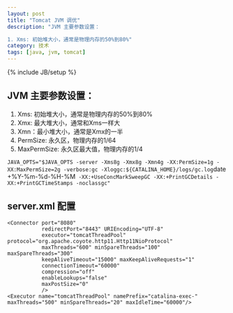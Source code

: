 ```yaml
---
layout: post
title: "Tomcat JVM 调优"
description: "JVM 主要参数设置：

1. Xms: 初始堆大小，通常是物理内存的50%到80%"
category: 技术
tags: [java, jvm, tomcat]
---
```

{% include JB/setup %}

## JVM 主要参数设置：

1. Xms: 初始堆大小，通常是物理内存的50%到80%   
2. Xmx: 最大堆大小，通常和Xms一样大   
3. Xmn：最小堆大小，通常是Xmx的一半   
4. PermSize: 永久区，物理内存的1/64   
5. MaxPermSize: 永久区最大值，物理内存的1/4   

`JAVA_OPTS="$JAVA_OPTS -server -Xms8g -Xmx8g -Xmn4g -XX:PermSize=1g -XX:MaxPermSize=2g -verbose:gc -Xloggc:${CATALINA_HOME}/logs/gc.log`date +%Y-%m-%d-%H-%M` -XX:+UseConcMarkSweepGC -XX:+PrintGCDetails -XX:+PrintGCTimeStamps -noclassgc"`


## server.xml 配置   

    <Connector port="8080" 
               redirectPort="8443" URIEncoding="UTF-8" 
               executor="tomcatThreadPool" protocol="org.apache.coyote.http11.Http11NioProtocol" 
               maxThreads="600" minSpareThreads="100" maxSpareThreads="300"
               keepAliveTimeout="15000" maxKeepAliveRequests="1"
               connectionTimeout="60000" 
               compression="off"
               enableLookups="false"
               maxPostSize="0"
               />
    <Executor name="tomcatThreadPool" namePrefix="catalina-exec-" maxThreads="500" minSpareThreads="20" maxIdleTime="60000"/>
